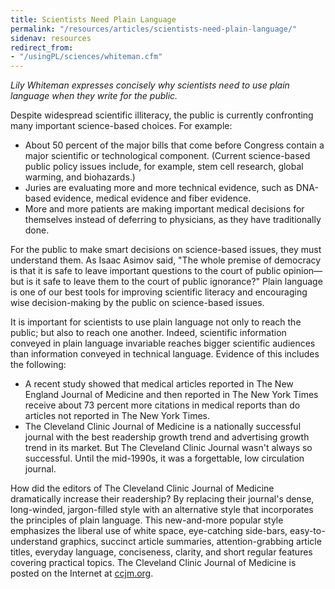 ```yaml
---
title: Scientists Need Plain Language
permalink: "/resources/articles/scientists-need-plain-language/"
sidenav: resources
redirect_from:
- "/usingPL/sciences/whiteman.cfm"
---
```


_Lily Whiteman expresses concisely why scientists need to use plain language when they write for the public._

Despite widespread scientific illiteracy, the public is currently confronting many important science-based choices. For example:

- About 50 percent of the major bills that come before Congress contain a major scientific or technological component. (Current science-based public policy issues include, for example, stem cell research, global warming, and biohazards.)
- Juries are evaluating more and more technical evidence, such as DNA-based evidence, medical evidence and fiber evidence.
- More and more patients are making important medical decisions for themselves instead of deferring to physicians, as they have traditionally done.

For the public to make smart decisions on science-based issues, they must understand them. As Isaac Asimov said, "The whole premise of democracy is that it is safe to leave important questions to the court of public opinion—but is it safe to leave them to the court of public ignorance?" Plain language is one of our best tools for improving scientific literacy and encouraging wise decision-making by the public on science-based issues.

It is important for scientists to use plain language not only to reach the public; but also to reach one another. Indeed, scientific information conveyed in plain language invariable reaches bigger scientific audiences than information conveyed in technical language. Evidence of this includes the following:

- A recent study showed that medical articles reported in The New England Journal of Medicine and then reported in The New York Times receive about 73 percent more citations in medical reports than do articles not reported in The New York Times.
- The Cleveland Clinic Journal of Medicine is a nationally successful journal with the best readership growth trend and advertising growth trend in its market. But The Cleveland Clinic Journal wasn't always so successful. Until the mid-1990s, it was a forgettable, low circulation journal.

How did the editors of The Cleveland Clinic Journal of Medicine dramatically increase their readership? By replacing their journal's dense, long-winded, jargon-filled style with an alternative style that incorporates the principles of plain language. This new-and-more popular style emphasizes the liberal use of white space, eye-catching side-bars, easy-to-understand graphics, succinct article summaries, attention-grabbing article titles, everyday language, conciseness, clarity, and short regular features covering practical topics. The Cleveland Clinic Journal of Medicine is posted on the Internet at [ccjm.org](http://www.ccjm.org).
